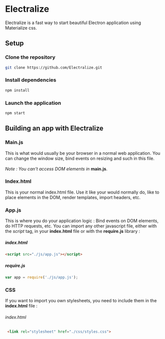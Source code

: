 # Electralize
Electralize is a fast way to start beautiful 
Electron application using Materialize css.

## Setup

### Clone the repository
```sh
git clone https://github.com/Electralize.git
```

### Install dependencies
```sh
npm install
```

### Launch the application
```sh
npm start
```

## Building an app with Electralize

### Main.js
This is what would usually be your browser
in a normal web application. You can change the window size, 
bind events on resizing and such in this file. <br><br>
*Note : You can't access DOM elements in* **main.js**. 

### Index.html
This is your normal index.html file. Use it like your would
normally do, like to place elements in the DOM, render
templates, import headers, etc.

### App.js
This is where you do your application logic : 
Bind events on DOM elements, do HTTP requests, etc.
You can import any other javascript file, either with
the *script* tag, in your **index.html** file or 
with the **require.js** library :
##### index.html
```html
<script src="./js/app.js"></script>
```
##### require.js
```javascript
var app = require('./js/app.js');
```

### CSS
If you want to import you own stylesheets, you
need to include them in the **index.html** file :
###### index.html
```html
 <link rel="stylesheet" href="./css/styles.css">
```
